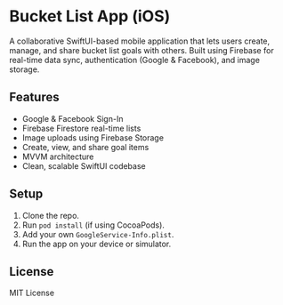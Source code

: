 # Bucket List App (iOS)

A collaborative SwiftUI-based mobile application that lets users create, manage, and share bucket list goals with others. Built using Firebase for real-time data sync, authentication (Google & Facebook), and image storage.

## Features
- Google & Facebook Sign-In
- Firebase Firestore real-time lists
- Image uploads using Firebase Storage
- Create, view, and share goal items
- MVVM architecture
- Clean, scalable SwiftUI codebase

## Setup
1. Clone the repo.
2. Run `pod install` (if using CocoaPods).
3. Add your own `GoogleService-Info.plist`.
4. Run the app on your device or simulator.

## License
MIT License
